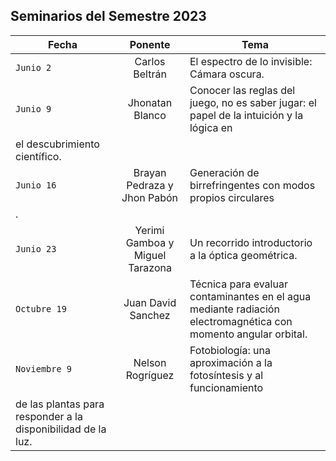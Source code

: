 ## Seminarios del Semestre 2023

| Fecha | Ponente | Tema |
| --- | :---: | --- |
| `Junio 2` | Carlos Beltrán | El espectro de lo invisible: Cámara oscura. |
| `Junio 9` | Jhonatan Blanco |  Conocer las reglas del juego, no es saber jugar: el papel de la intuición y la lógica en 
el descubrimiento científico. |
| `Junio 16` | Brayan Pedraza y Jhon Pabón | Generación de birrefringentes con modos propios circulares
. |
| `Junio 23` | Yerimi Gamboa y Miguel Tarazona |  Un recorrido introductorio a la óptica geométrica. |
| `Octubre 19` | Juan David Sanchez |  Técnica para evaluar contaminantes en el agua mediante radiación electromagnética con momento angular orbital. |
| `Noviembre 9` | Nelson Rogríguez | Fotobiología: una aproximación a la fotosíntesis y al funcionamiento 
de las plantas para responder a la disponibilidad de la luz. |
